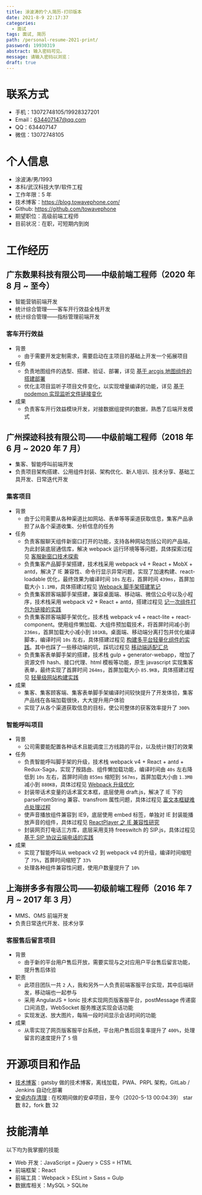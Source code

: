 ```yaml
---
title: 涂波涛的个人简历-打印版本
date: 2021-8-9 22:17:37
categories:
  - 面试
tags: 面试, 简历
path: /personal-resume-2021-print/
password: 19930319
abstract: 输入密码可见。
message: 请输入密码以浏览：
draft: true
---
```


# 联系方式

- 手机：13072748105/19928327201
- Email：634407147@qq.com
- QQ：634407147
- 微信：13072748105

# 个人信息

- 涂波涛/男/1993
- 本科/武汉科技大学/软件工程
- 工作年限：5 年
- 技术博客：https://blog.towavephone.com/
- Github: https://github.com/towavephone
- 期望职位：高级前端工程师
- 目前状况：在职，可短期内到岗

# 工作经历

## 广东数果科技有限公司——中级前端工程师（2020 年 8 月 ~ 至今）

- 智能营销前端开发
- 统计综合管理——客车开行效益全栈开发
- 统计综合管理——指标管理前端开发

### 客车开行效益

- 背景
  - 由于需要开发定制需求，需要启动在主项目的基础上开发一个拓展项目
- 任务
  - 负责地图组件的选型、搭建、验证、部署，详见 [基于 arcgis 地图组件的搭建部署](https://blog.towavephone.com/arcgis-map-component-build-deploy/)
  - 优化主项目监听子项目文件变化，以实现增量编译的功能，详见 [基于 nodemon 实现监听文件链接变化](https://blog.towavephone.com/nodemon-monitor-link-changes/)
- 成果
  - 负责客车开行效益模块开发，对接数据组提供的数据，熟悉了后端开发模式

## 广州探迹科技有限公司——中级前端工程师（2018 年 6 月 ~ 2020 年 7 月）

- 集客、智能呼叫前端开发
- 负责项目架构搭建、公用组件封装、架构优化、新人培训、技术分享、基础工具开发、日常迭代开发

### 集客项目

- 背景
  - 由于公司需要从各种渠道比如网站、表单等等渠道获取信息，集客产品承担了从各个渠道收集、分析信息的任务
- 任务
  - 负责客服聊天组件新窗口打开的功能，支持各种网站包括公司的产品端，为此封装底层通信库，解决 webpack 运行环境等等问题，具体探索过程见 [客服新窗口技术探索](https://blog.towavephone.com/new-window-technology-research/)
  - 负责集客产品脚手架搭建，技术栈采用 webpack v4 + React + MobX + antd，解决了 IE 兼容性、命令行显示异常问题，实现了加速构建、react-loadable 优化，最终效果为编译时间 `10s` 左右，首屏时间 `439ms`，首屏加载大小 `1.1MB`，具体搭建过程见 [Webpack 脚手架搭建笔记](https://blog.towavephone.com/webpack-template-new-project/)
  - 负责集客顾客端脚手架搭建，兼容桌面端、移动端、微信公众号以及小程序，技术栈采用 webpack v2 + React + antd，搭建过程见 [记一次组件打包为链接的实践](https://blog.towavephone.com/components-pack-as-library/)
  - 负责集客顾客端脚手架优化，技术栈 webpack v4 + react-lite + react-component。使用组件懒加载、大组件预加载技术，将首屏时间减小到 `236ms`，首屏加载大小减小到 `101KB`。桌面端、移动端分离打包并优化编译脚本，编译时间 `10s` 左右，具体搭建过程见 [构建多平台轻量化组件的实践](https://blog.towavephone.com/building-platform-lightweight-components/)。其中也踩了一些移动端的坑，踩坑过程见 [移动端适配汇总](https://blog.towavephone.com/mobile-adaptation-summary/)
  - 负责集客表单脚手架的搭建，技术栈 gulp + generator-webapp，增加了资源文件 hash、接口代理、html 模板等功能，原生 javascript 实现集客表单，最终实现了首屏时间 `264ms`，首屏加载大小 `85.9KB`，具体搭建过程见 [轻量级网站构建实践](https://blog.towavephone.com/lightweight-website-construction/)
- 成果
  - 集客、集客顾客端、集客表单脚手架编译时间较快提升了开发体验，集客产品线在各端加载很快，大大提升用户体验
  - 实现了从各个渠道获取信息的目标，使公司整体的获客效率提升了 `300%`

### 智能呼叫项目

- 背景
  - 公司需要能配置各种话术且能调度三方线路的平台，以及统计拨打的效果
- 任务
  - 负责智能呼叫脚手架的升级，技术栈 webpack v4 + React + antd + Redux-Saga，实现了按路由、组件懒加载功能，编译时间由 `40s` 左右降低到 `10s` 左右，首屏时间由 `855ms` 缩短到 `567ms`，首屏加载大小由 `1.3MB` 减小到 `880KB`，具体过程见 [Webpack 升级优化](https://blog.towavephone.com/webpack-upgrade-about-product/)
  - 封装带话术变量的话术富文本框，底层使用 draft.js，解决了 IE 下的 parseFromString 兼容、transfrom 属性问题，具体过程见 [富文本框疑难点处理过程](https://blog.towavephone.com/rich-input-question/)
  - 使声音播放组件兼容到 IE9，底层使用 embed 标签，单独对 IE 封装能播放声音的组件，具体过程见 [ReactPlayer 之 IE 兼容性研究](https://blog.towavephone.com/reactplayer-ie-compatibility/)
  - 封装网页打电话三方库，底层采用支持 freeswitch 的 SIP.js，具体过程见 [基于 SIP 协议云端电话的实践](https://blog.towavephone.com/sip-protocol-practice/)
- 成果
  - 实现了智能呼叫从 webpack v2 到 webpack v4 的升级，编译时间缩短了 `75%`，首屏时间缩短了 `33%`
  - 处理各种组件兼容性问题，使用户数量提升了 `10%`

## 上海拼多多有限公司——初级前端工程师（2016 年 7 月 ~ 2017 年 3 月）

- MMS、OMS 前端开发
- 负责日常迭代开发、技术分享

### 客服售后留言项目

- 背景
  - 由于新的平台用户售后开放，需要实现与之对应用户平台售后留言功能，提升售后体验
- 职责
  - 此项目团队一共 `2` 人，我和另外一人负责前端客服平台实现，其中后端研发，移动端也一起参与
  - 采用 AngularJS + Ionic 技术实现网页版客服平台，postMessage 传递窗口间消息，WebSocket 服务推送实现会话功能
  - 实现发送、放大图片，每隔一段时间显示会话时间的功能
- 成果
  - 从零实现了网页版客服平台系统，平台用户售后回复率提升了 `400%`，处理留言的速度提升了 `5` 倍

# 开源项目和作品

- [技术博客](https://blog.towavephone.com/) : gatsby 做的技术博客，离线加载，PWA、PRPL 架构，GitLab / Jenkins 自动化部署
- [安卓内存清理](https://github.com/towavephone/MemoryCleaner) : 在校期间做的安卓项目，至今（2020-5-13 00:04:39） star 数 82，fork 数 32

# 技能清单

以下均为我掌握的技能

- Web 开发：JavaScript = jQuery > CSS = HTML
- 前端框架：React
- 前端工具：Webpack > ESLint > Sass = Gulp
- 数据库相关：MySQL > SQLite
